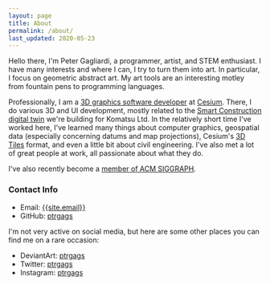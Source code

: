 ```yaml
---
layout: page
title: About
permalink: /about/
last_updated: 2020-05-23
---
```


Hello there, I'm Peter Gagliardi, a programmer, artist, and STEM enthusiast. I have many interests and where I can, I try to turn them into art. In particular, I focus on geometric abstract art. My art tools are an interesting motley from fountain pens to programming languages.

Professionally, I am a [3D graphics software developer](https://cesium.com/team/PeterGagliardi/) at [Cesium](https://cesium.com). There, I do various 3D and UI development, mostly related to the [Smart Construction digital twin](https://cesium.com/blog/2020/03/10/smart-construction/) we're building for Komatsu Ltd. In the relatively short time I've worked here, I've learned many things about computer graphics, geospatial data (especially concerning datums and map projections), Cesium's [3D Tiles](https://github.com/CesiumGS/3d-tiles) format, and even a little bit about civil engineering. I've also met a lot of great people at work, all passionate about what they do.

I've also recently become a [member of ACM SIGGRAPH](https://www.siggraph.org/member-profile/peter-gagliardi/).

### Contact Info

* Email: [{{site.email}}](mailto:{{site.email}})
* GitHub: [ptrgags](https://github.com/ptrgags)

I'm not very active on social media, but here are some other places you can
find me on a rare occasion:

* DeviantArt: [ptrgags](https://www.deviantart.com/ptrgags)
* Twitter: [ptrgags](https://twitter.com/ptrgags)
* Instagram: [ptrgags](https://www.instagram.com/ptrgags/)
